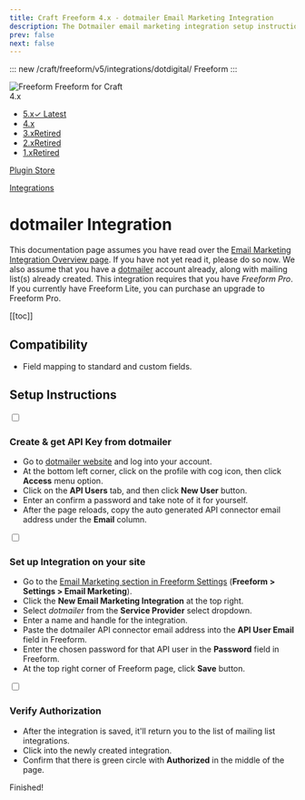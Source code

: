 ```yaml
---
title: Craft Freeform 4.x - dotmailer Email Marketing Integration
description: The Dotmailer email marketing integration setup instructions.
prev: false
next: false
---
```


<meta property="og:image" content="https://docs.solspace.com/extras/social/craft/freeform/freeform.png" />

::: new /craft/freeform/v5/integrations/dotdigital/
Freeform
:::

<div id="pr-heading">
    <img src="https://docs.solspace.com/extras/icons/products/freeform-icon.png" alt="Freeform" class="pr-image">
    <span class="pr-name">Freeform</span>
    <span class="pr-category">for Craft</span>
    <div class="pr-v-wrapper">
        <div class="pr-v">
            <span class="pr-v-v">4.x</span>
            <span class="pr-v-arrow arrow down"></span>
        </div>
        <ul class="pr-v-list">
            <li><a href="/craft/freeform/v5/">5.x<span class="pr-v-type pr-latest">✓ Latest</span></a></li>
            <li><a href="/craft/freeform/v4/">4.x</a></li>
            <li><a href="/craft/freeform/v3/">3.x<span class="pr-v-type pr-retired">Retired</span></a></li>
            <li><a href="/craft/freeform/v2/">2.x<span class="pr-v-type pr-retired">Retired</span></a></li>
            <li><a href="/craft/freeform/v1/">1.x<span class="pr-v-type pr-retired">Retired</span></a></li>
        </ul>
    </div>
    <div class="pr-buy">
        <a href="https://plugins.craftcms.com/freeform" class="button button-blue"><span class="external-url">Plugin Store</span></a>
    </div>
</div>

<span class="page-section"><a href="/craft/freeform/v4/integrations/">Integrations</a></span>

# dotmailer Integration <Badge type="pro" text="Pro" />

This documentation page assumes you have read over the [Email Marketing Integration Overview page](README.md). If you have not yet read it, please do so now. We also assume that you have a [dotmailer](http://dotmailer.com) account already, along with mailing list(s) already created. This integration requires that you have *Freeform Pro*. If you currently have Freeform Lite, you can purchase an upgrade to Freeform Pro.


[[toc]]


## Compatibility

- Field mapping to standard and custom fields.


## Setup Instructions

<div class="step">
<label for="step1"><input type="checkbox" class="step-check" id="step1">

### Create & get API Key from dotmailer

</label>

- Go to [dotmailer website](https://dotmailer.com) and log into your account.
- At the bottom left corner, click on the profile with cog icon, then click **Access** menu option.
- Click on the **API Users** tab, and then click **New User** button.
- Enter an confirm a password and take note of it for yourself.
- After the page reloads, copy the auto generated API connector email address under the **Email** column.

</div>

<div class="step">
<label for="step2"><input type="checkbox" class="step-check" id="step2">

### Set up Integration on your site

</label>

- Go to the [Email Marketing section in Freeform Settings](../../setup/settings.md#email-marketing) (**Freeform > Settings > Email Marketing**).
- Click the **New Email Marketing Integration** at the top right.
- Select *dotmailer* from the **Service Provider** select dropdown.
- Enter a name and handle for the integration.
- Paste the dotmailer API connector email address into the **API User Email** field in Freeform.
- Enter the chosen password for that API user in the **Password** field in Freeform.
- At the top right corner of Freeform page, click **Save** button.

</div>

<div class="step">
<label for="step3"><input type="checkbox" class="step-check" id="step3">

### Verify Authorization

</label>

- After the integration is saved, it'll return you to the list of mailing list integrations.
- Click into the newly created integration.
- Confirm that there is green circle with **Authorized** in the middle of the page.

</div>

<div class="step-finished">Finished!</div>